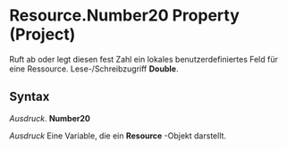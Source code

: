 
# Resource.Number20 Property (Project)

Ruft ab oder legt diesen fest Zahl ein lokales benutzerdefiniertes Feld für eine Ressource. Lese-/Schreibzugriff  **Double**.


## Syntax

 _Ausdruck_. **Number20**

 _Ausdruck_ Eine Variable, die ein **Resource** -Objekt darstellt.

